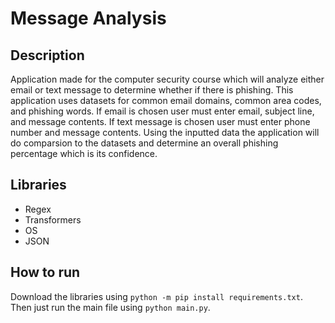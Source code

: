 # Message Analysis

## Description
Application made for the computer security course which will analyze either email or text message to determine whether if there is phishing. This application uses datasets for common email domains, common area codes, and phishing words. If email is chosen user must enter email, subject line, and message contents. If text message is chosen user must enter phone number and message contents. Using the inputted data the application will do comparsion to the datasets and determine an overall phishing percentage which is its confidence.

## Libraries
- Regex
- Transformers
- OS
- JSON

## How to run
Download the libraries using `python -m pip install requirements.txt`. Then just run the main file using `python main.py`.
